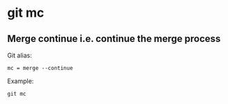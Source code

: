 # git mc

## Merge continue i.e. continue the merge process

Git alias:

```git
mc = merge --continue
```

Example:

```shell
git mc
```
